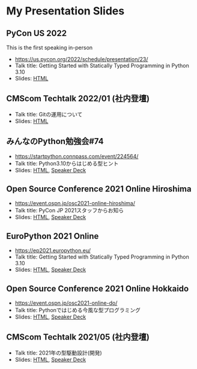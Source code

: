 <head><meta charset="utf-8"></meta></head>

# My Presentation Slides

## PyCon US 2022

This is the first speaking in-person

- <https://us.pycon.org/2022/schedule/presentation/23/>
- Talk title: Getting Started with Statically Typed Programming in Python 3.10
- Slides: [HTML](https://slides.peacock0803sz.com/pyconus2022/index.html)

## CMScom Techtalk 2022/01 (社内登壇)

- Talk title: Gitの運用について
- Slides: [HTML](techtalk-2022-01/techtalk-2022-01.html)

## みんなのPython勉強会#74

- <https://startpython.connpass.com/event/224564/>
- Talk title: Python3.10からはじめる型ヒント
- Slides: [HTML](stapy74/stapy74.html), [Speaker Deck](https://speakerdeck.com/peacock0803sz/stapy74)

## Open Source Conference 2021 Online Hiroshima

- <https://event.ospn.jp/osc2021-online-hiroshima/>
- Talk title: PyCon JP 2021スタッフからお知ら
- Slides: [HTML](osc21hi/osc21hi-lt.html), [Speaker Deck](https://speakerdeck.com/peacock0803sz/announcement-from-pycon-jp-2021)

## EuroPython 2021 Online

- <https://ep2021.europython.eu/>
- Talk title: Getting Started with Statically Typed Programming in Python 3.10
- Slides: [HTML](europython2021/euro.html), [Speaker Deck](https://speakerdeck.com/peacock0803sz/getting-started-with-statically-typed-programming-in-python-3-dot-10)

## Open Source Conference 2021 Online Hokkaido

- <https://event.ospn.jp/osc2021-online-do/>
- Talk title: Pythonではじめる今風な型プログラミング
- Slides: [HTML](osc21do/osc21do.html), [Speaker Deck](https://speakerdeck.com/peacock0803sz/osc21do)

## CMScom Techtalk 2021/05 (社内登壇)

- Talk title: 2021年の型駆動設計(開発)
- Slides: [HTML](techtalk-2021-05/techtalk-2021-05.html), [Speaker Deck](https://speakerdeck.com/peacock0803sz/type-driven-design-in-2021-python)
